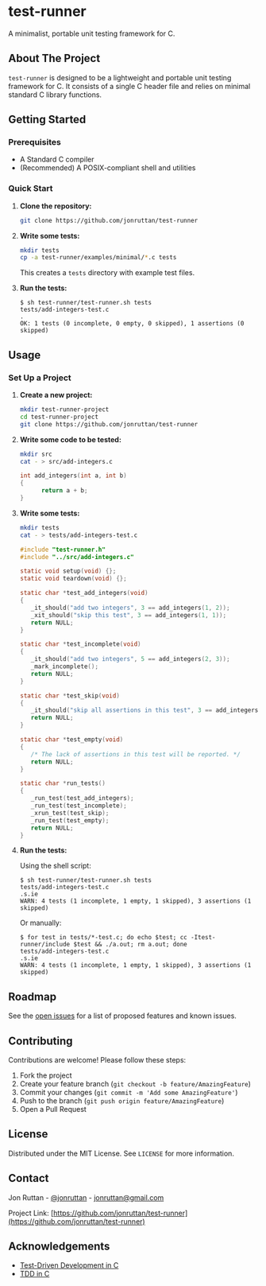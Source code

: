 # test-runner

A minimalist, portable unit testing framework for C.

## About The Project

`test-runner` is designed to be a lightweight and portable unit testing framework for C. It consists of a single C header file and relies on minimal standard C library functions.

## Getting Started

### Prerequisites

- A Standard C compiler
- (Recommended) A POSIX-compliant shell and utilities

### Quick Start

1. **Clone the repository:**

   ```sh
   git clone https://github.com/jonruttan/test-runner
   ```

2. **Write some tests:**

   ```sh
   mkdir tests
   cp -a test-runner/examples/minimal/*.c tests
   ```

   This creates a `tests` directory with example test files.

3. **Run the tests:**

   ```console
   $ sh test-runner/test-runner.sh tests
   tests/add-integers-test.c
   .
   OK: 1 tests (0 incomplete, 0 empty, 0 skipped), 1 assertions (0 skipped)
   ```

## Usage

### Set Up a Project

1. **Create a new project:**

   ```sh
   mkdir test-runner-project
   cd test-runner-project
   git clone https://github.com/jonruttan/test-runner
   ```

2. **Write some code to be tested:**

   ```sh
   mkdir src
   cat - > src/add-integers.c
   ```

   ```c
   int add_integers(int a, int b)
   {
         return a + b;
   }
   ```

3. **Write some tests:**

   ```sh
   mkdir tests
   cat - > tests/add-integers-test.c
   ```

   ```c
   #include "test-runner.h"
   #include "../src/add-integers.c"

   static void setup(void) {};
   static void teardown(void) {};

   static char *test_add_integers(void)
   {
      _it_should("add two integers", 3 == add_integers(1, 2));
      _xit_should("skip this test", 3 == add_integers(1, 1));
      return NULL;
   }

   static char *test_incomplete(void)
   {
      _it_should("add two integers", 5 == add_integers(2, 3));
      _mark_incomplete();
      return NULL;
   }

   static char *test_skip(void)
   {
      _it_should("skip all assertions in this test", 3 == add_integers(2, 2));
      return NULL;
   }

   static char *test_empty(void)
   {
      /* The lack of assertions in this test will be reported. */
      return NULL;
   }

   static char *run_tests()
   {
      _run_test(test_add_integers);
      _run_test(test_incomplete);
      _xrun_test(test_skip);
      _run_test(test_empty);
      return NULL;
   }
   ```

4. **Run the tests:**

   Using the shell script:

   ```console
   $ sh test-runner/test-runner.sh tests
   tests/add-integers-test.c
   .s.ie
   WARN: 4 tests (1 incomplete, 1 empty, 1 skipped), 3 assertions (1 skipped)
   ```

   Or manually:

   ```console
   $ for test in tests/*-test.c; do echo $test; cc -Itest-runner/include $test && ./a.out; rm a.out; done
   tests/add-integers-test.c
   .s.ie
   WARN: 4 tests (1 incomplete, 1 empty, 1 skipped), 3 assertions (1 skipped)
   ```

## Roadmap

See the [open issues](https://github.com/jonruttan/test-runner/issues) for a list of proposed features and known issues.

## Contributing

Contributions are welcome! Please follow these steps:

1. Fork the project
2. Create your feature branch (`git checkout -b feature/AmazingFeature`)
3. Commit your changes (`git commit -m 'Add some AmazingFeature'`)
4. Push to the branch (`git push origin feature/AmazingFeature`)
5. Open a Pull Request

## License

Distributed under the MIT License. See `LICENSE` for more information.

## Contact

Jon Ruttan - [@jonruttan](https://twitter.com/jonruttan) - jonruttan@gmail.com

Project Link: [https://github.com/jonruttan/test-runner](https://github.com/jonruttan/test-runner)

## Acknowledgements

- [Test-Driven Development in C](https://eradman.com)
- [TDD in C](https://web.archive.org/web/20210325055538/https://eradman.com/tdd.html)
